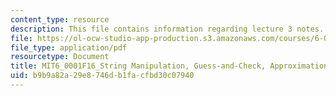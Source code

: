 ```yaml
---
content_type: resource
description: This file contains information regarding lecture 3 notes.
file: https://ol-ocw-studio-app-production.s3.amazonaws.com/courses/6-0001-introduction-to-computer-science-and-programming-in-python-fall-2016/b9b9a82a29e8746db1facfbd30c07940_MIT6_0001F16_Lec3.pdf
file_type: application/pdf
resourcetype: Document
title: MIT6_0001F16_String Manipulation, Guess-and-Check, Approximations, Bisection
uid: b9b9a82a-29e8-746d-b1fa-cfbd30c07940
---
```


